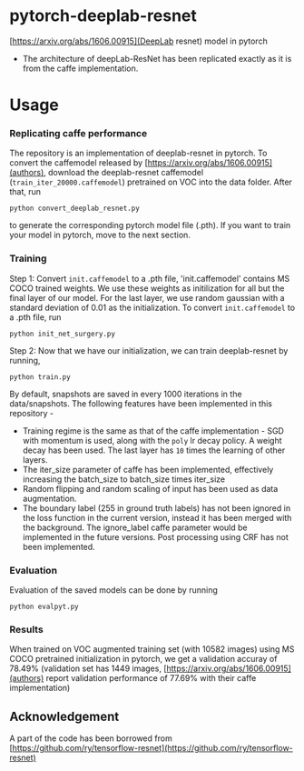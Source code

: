 # pytorch-deeplab-resnet
[https://arxiv.org/abs/1606.00915](DeepLab resnet) model in pytorch
* The architecture of deepLab-ResNet has been replicated exactly as it is from the caffe implementation.
# Usage
### Replicating caffe performance
The repository is an implementation of deeplab-resnet in pytorch. To convert the caffemodel released by [https://arxiv.org/abs/1606.00915](authors), download the deeplab-resnet caffemodel (`train_iter_20000.caffemodel`) pretrained on VOC into the data folder. After that, run
```
python convert_deeplab_resnet.py
```
to generate the corresponding pytorch model file (.pth). If you want to train your model in pytorch, move to the next section.
### Training 
Step 1: Convert `init.caffemodel` to a .pth file, 'init.caffemodel' contains MS COCO trained weights. We use these weights as initilization for all but the final layer of our model. For the last layer, we use random gaussian with a standard deviation of 0.01 as the initialization.
To convert `init.caffemodel` to a .pth file, run
```
python init_net_surgery.py
```
Step 2: Now that we have our initialization, we can train deeplab-resnet by running,
```
python train.py
```
By default, snapshots are saved in every 1000 iterations in the  data/snapshots.
The following features have been implemented in this repository -
* Training regime is the same as that of the caffe implementation - SGD with momentum is used, along with the `poly` lr decay policy. A weight decay has been used. The last layer has `10` times the learning of other layers.  
* The iter\_size parameter of caffe has been implemented, effectively increasing the batch\_size to batch\_size times iter\_size
* Random flipping and random scaling of input has been used as data augmentation.
* The boundary label (255 in ground truth labels) has not been ignored in the loss function in the current version, instead it has been merged with the background. The ignore\_label caffe parameter would be implemented in the future versions. Post processing using CRF has not been implemented. 
### Evaluation
Evaluation of the saved models can be done by running
```
python evalpyt.py
```
### Results
When trained on VOC augmented training set (with 10582 images) using MS COCO pretrained initialization in pytorch, we get a validation accuray of 78.49% (validation set has 1449 images, [https://arxiv.org/abs/1606.00915](authors) report validation performance of 77.69% with their caffe implementation)
## Acknowledgement
A part of the code has been borrowed from [https://github.com/ry/tensorflow-resnet](https://github.com/ry/tensorflow-resnet)
